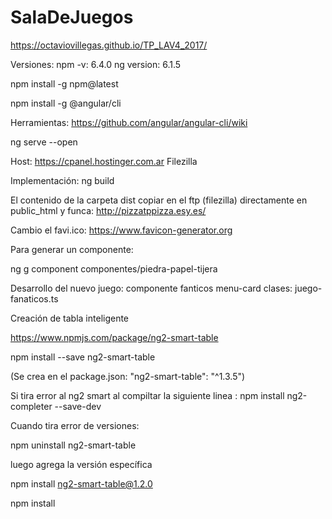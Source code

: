 
# SalaDeJuegos
https://octaviovillegas.github.io/TP_LAV4_2017/

Versiones:
npm -v: 6.4.0
ng version: 6.1.5

npm install -g npm@latest

npm install -g @angular/cli

Herramientas:
https://github.com/angular/angular-cli/wiki

ng serve --open

Host:
https://cpanel.hostinger.com.ar
Filezilla

Implementación:
ng build

El contenido de la carpeta dist copiar en el ftp (filezilla) directamente en public_html y funca:
http://pizzatppizza.esy.es/

Cambio el favi.ico:
https://www.favicon-generator.org

Para generar un componente:

ng g component componentes/piedra-papel-tijera

Desarrollo del nuevo juego: 
componente fanticos
menu-card
clases: juego-fanaticos.ts 


Creación de tabla inteligente

https://www.npmjs.com/package/ng2-smart-table

npm install --save ng2-smart-table

(Se crea en el package.json:  "ng2-smart-table": "^1.3.5")

Si tira error al ng2 smart al compiltar la siguiente linea :
npm install ng2-completer --save-dev


Cuando tira error de versiones:

npm uninstall ng2-smart-table

luego agrega la versión específica

npm install ng2-smart-table@1.2.0

npm install
